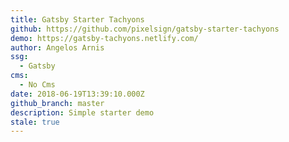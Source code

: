 ```yaml
---
title: Gatsby Starter Tachyons
github: https://github.com/pixelsign/gatsby-starter-tachyons
demo: https://gatsby-tachyons.netlify.com/
author: Angelos Arnis
ssg:
  - Gatsby
cms:
  - No Cms
date: 2018-06-19T13:39:10.000Z
github_branch: master
description: Simple starter demo
stale: true
---
```

